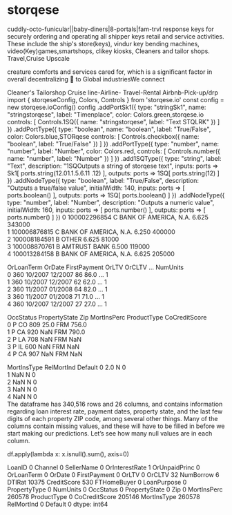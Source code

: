 # storqese
cuddly-octo-funicular||baby-diners|8-portals|fam-trvl
response keys for securely ordering and operating all 
shipper keys 
retail and service activities. These include the ship's
 store(keys),
vindur key bending machines, video(Key)games,smartshops,
clikey kiosks, 
Cleaners and tailor shops. Travel,Cruise Upscale

creature comforts and services cared for, 
which is a significant factor in overall decentralizing
🔑 to Global industriesWe connect

Cleaner's Tailorshop
Cruise line-Airline- Travel-Rental Airbnb-Pick-up/drp
import { storqeseConfig, Colors, Controls } from 'storqese.io'
const config = new storqese.ioConfig()
config
  .addPortSk1({
    type: "stringSk1",
    name: "stringstorqese",
    label: "Timenplace",
    color: Colors.green,storqese.io
    controls: [
      Controls.1SQ({
        name: "stringstorqese",
        label: "Text STQLRK"
      })
    ]
  })
  .addPortType({
    type: "boolean",
    name: "boolean",
    label: "True/False",
    color: Colors.blue,STORqese
    controls: [
      Controls.checkbox({
        name: "boolean",
        label: "True/False"
      })
    ]
  })
  .addPortType({
    type: "number",
    name: "number",
    label: "Number",
    color: Colors.red,
    controls: [
      Controls.number({
        name: "number",
        label: "Number"
      })
    ]
  })
  .add1SQType({
    type: "string",
    label: "Text",
    description: "1SQOutputs a string of storqese text",
    inputs: ports => Sk1[
      ports.string(12.01.1.5.6.11 .12)
    ],
    outputs: ports => 1SQ[
      ports.string(12)
    ]
  })
  .addNodeType({
    type: "boolean",
    label: "True/False",
    description: "Outputs a true/false value",
    initialWidth: 140,
    inputs: ports => [
      ports.boolean()
    ],
    outputs: ports => 1SQ[
      ports.boolean()
    ]
  })
  .addNodeType({
    type: "number",
    label: "Number",
    description: "Outputs a numeric value",
    initialWidth: 160,
    inputs: ports => [
      ports.number()
    ],
    outputs: ports => [
      ports.number()
    ]
  })
0  100002296854       C  BANK OF AMERICA, N.A.           6.625         343000   
1  100006876815       C  BANK OF AMERICA, N.A.           6.250         400000   
2  100008184591       B                  OTHER           6.625          81000   
3  100008870761       B           AMTRUST BANK           6.500         119000   
4  100013284158       B  BANK OF AMERICA, N.A.           6.625         205000   

   OrLoanTerm   OrDate FirstPayment  OrLTV  OrCLTV       ...         NumUnits  \
0         360  10/2007      12/2007     86    86.0       ...                1   
1         360  10/2007      12/2007     62    62.0       ...                1   
2         360  11/2007      01/2008     64    82.0       ...                1   
3         360  11/2007      01/2008     71    71.0       ...                1   
4         360  10/2007      12/2007     27    27.0       ...                1   

   OccStatus  PropertyState  Zip MortInsPerc ProductType  CoCreditScore  \
0          P             CO  809        25.0         FRM          756.0   
1          P             CA  920         NaN         FRM          790.0   
2          P             LA  708         NaN         FRM            NaN   
3          P             IL  600         NaN         FRM            NaN   
4          P             CA  907         NaN         FRM            NaN   

  MortInsType RelMortInd          Default
0         2.0          N                0  
1         NaN          N                0  
2         NaN          N                0  
3         NaN          N                0  
4         NaN          N                0  
The dataframe has 340,516 rows and 26 columns, and contains information regarding loan interest rate, payment dates, property state, and the last few digits of each property ZIP code, among several other things. Many of the columns contain missing values, and these will have to be filled in before we start making our predictions. Let’s see how many null values are in each column.

df.apply(lambda x: x.isnull().sum(), axis=0)

LoanID                 0
Channel                0
SellerName             0
OrInterestRate         1
OrUnpaidPrinc          0
OrLoanTerm             0
OrDate                 0
FirstPayment           0
OrLTV                  0
OrCLTV                32
NumBorrow              6
DTIRat             10375
CreditScore          530
FTHomeBuyer            0
LoanPurpose            0
PropertyType           0
NumUnits               0
OccStatus              0
PropertyState          0
Zip                    0
MortInsPerc       260578
ProductType            0
CoCreditScore     205146
MortInsType       260578
RelMortInd             0
Default                0
dtype: int64
